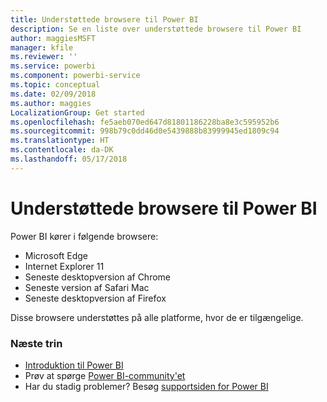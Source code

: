 ```yaml
---
title: Understøttede browsere til Power BI
description: Se en liste over understøttede browsere til Power BI
author: maggiesMSFT
manager: kfile
ms.reviewer: ''
ms.service: powerbi
ms.component: powerbi-service
ms.topic: conceptual
ms.date: 02/09/2018
ms.author: maggies
LocalizationGroup: Get started
ms.openlocfilehash: fe5aeb070ed647d81801186228ba8e3c595952b6
ms.sourcegitcommit: 998b79c0dd46d0e5439888b83999945ed1809c94
ms.translationtype: HT
ms.contentlocale: da-DK
ms.lasthandoff: 05/17/2018
---
```

# <a name="supported-browsers-for-power-bi"></a>Understøttede browsere til Power BI
Power BI kører i følgende browsere:

* Microsoft Edge
* Internet Explorer 11
* Seneste desktopversion af Chrome
* Seneste version af Safari Mac
* Seneste desktopversion af Firefox

Disse browsere understøttes på alle platforme, hvor de er tilgængelige.

### <a name="next-steps"></a>Næste trin
* [Introduktion til Power BI](service-get-started.md)
* Prøv at spørge [Power BI-community'et](http://community.powerbi.com/)
* Har du stadig problemer? Besøg [supportsiden for Power BI](https://powerbi.microsoft.com/support/)

